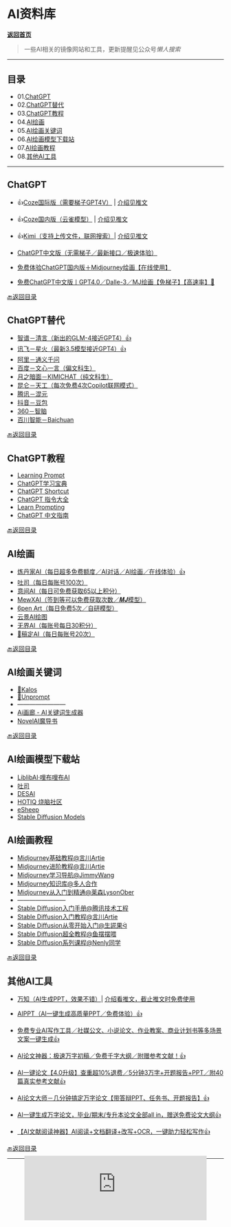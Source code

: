 # AI资料库

[**返回首页**](/README.md)

> 一些AI相关的镜像网站和工具，更新提醒见公众号*懒人搜索*

------

## 目录

- 01.[ChatGPT](#ChatGPT)
- 02.[ChatGPT替代](#ChatGPT替代)
- 03.[ChatGPT教程](#ChatGPT教程)
- 04.[AI绘画](#AI绘画)
- 05.[AI绘画关键词](#AI绘画关键词)
- 06.[AI绘画模型下载站](#AI绘画模型下载站)
-  07.[AI绘画教程](#AI绘画教程)
- 08.[其他AI工具](#其他AI工具)

***

## ChatGPT

- 👍[Coze国际版（需要梯子GPT4V）](https://www.coze.com/) | [介绍见推文](https://mp.weixin.qq.com/s?__biz=MzkwNjE5NDYzOQ==&mid=2247486904&idx=1&sn=c2f0816ccc448c41b5a54a28facd53a0&chksm=c0ed7618f79aff0e7e56d1bb2fa4664158910f12af34dcbaee49d14d12399c1ed841317b9d22&token=2057641479&lang=zh_CN&scene=21#wechat_redirect)
- 👍[Coze国内版（云雀模型）](https://www.coze.cn/) | [介绍见推文](https://mp.weixin.qq.com/s?__biz=MzkwNjE5NDYzOQ==&mid=2247489291&idx=1&sn=80296819826169d0d0d7e1419abd82a8&chksm=c0ed6cabf79ae5bd3270c29e39d8932cd9396852ff56e9187c4f9e54f112b10a2f00ba67130f&token=219016501&lang=zh_CN#rd)
- 👍[Kimi（支持上传文件，联网搜索）]()| [介绍见推文](https://mp.weixin.qq.com/s?__biz=MzkwNjE5NDYzOQ==&mid=2247489550&idx=1&sn=3bd47498843645d958ed318b88b35363&chksm=c0ed63aef79aeab870e0c95aa980ca21b2b567f59bb725809f2a63a5db921e718f28c0045fab&token=219016501&lang=zh_CN#rd)

- [ChatGPT中文版（无需梯子／最新接口／极速体验）](https://wws.lanzoul.com/b0czfctyd)
- [免费体验ChatGPT国内版＋Midjourney绘画【在线使用】](https://chat.aiduihua.com/)
- [免费ChatGPT中文版丨GPT4.0／Dalle-3／MJ绘画【免梯子】【高速率】🚀](https://chat.uyanai.com/?user_sn=31129222)



[🔙返回目录](#目录)

##  ChatGPT替代

- [智谱－清言（新出的GLM-4接近GPT4）👍](https://www.chatglm.cn/)
- [讯飞－星火（最新3.5模型接近GPT4）👍](https://xinghuo.xfyun.cn/)
- [阿里－通义千问](https://qianwen.aliyun.com/)
- [百度－文心一言（偏文科生）](https://yiyan.baidu.com/)
- [月之暗面－KIMICHAT（纯文科生）](https://kimi.moonshot.cn/)
- [昆仑－天工（每次免费4次Copilot联网模式）](https://neice.tiangong.cn/)
- [腾讯－混元](https://hunyuan.tencent.com/)
- [抖音－豆包](https://www.doubao.com/chat/)
- [360－智脑](https://ai.360.com/)
- [百川智能－Baichuan](https://www.baichuan-ai.com/home)



[🔙返回目录](#目录)

## ChatGPT教程

- [Learning Prompt](https://learningprompt.wiki/)
- [ChatGPT学习宝典](https://gpt.candobear.com/prompt)
- [ChatGPT Shortcut](https://ai.newzone.top/)
- [ChatGPT 指令大全](https://www.explainthis.io/zh-hant/chatgpt)
- [Learn Prompting](https://learnprompting.org/zh-Hans/)
- [ChatGPT 中文指南](https://gitlab.com/awesomeai/awesome-chatgpt-zh)



[🔙返回目录](#目录)

## AI绘画

- [炼丹家AI（每日超多免费额度／AI对话／AI绘画／在线体验）👍](https://www.liandanjia.com/inviteCode/irrFlkns)
- [吐司（每日每账号100次）](https://tusiart.com/images/617693482049549036?post_id=617705074162097747&source_id=nz-xoFHglkWwrPQsYHz28hIj)
- [意间AI（每日可免费获取65以上积分）](https://wework.qpic.cn/wwpic/3472_Fj_BFbajS5urPgy_1682591701)
- [MewXAI（签到等可以免费获取次数／𝑴𝑱模型）](https://wework.qpic.cn/wwpic/209356_aEz4ksSmQmuIWK5_1682837868)
- [6pen Art（每日免费5次／自研模型）](https://6pen.art/)
- [云景AI绘图](https://yunjing.gallery/)
- [无界AI（每账号每日30积分）](https://www.wujieai.com/register?inviteCode=NKKQ9I)
- [🚧稿定AI（每日每账号20次）](https://www.gaoding.com/ai)



[🔙返回目录](#目录)

## AI绘画关键词

- [🐢Kalos](https://kalos.art/discovery)
- [🐢Unprompt](https://unprompt.ai/)
- ————————
- [Ai画廊 - AI关键词生成器](https://www.aigallery.top/)
- [NovelAI魔导书](https://thereisnospon.github.io/NovelAiTag/)



[🔙返回目录](#目录)

## AI绘画模型下载站

- [LiblibAI·哩布哩布AI](https://www.liblib.ai/)
- [吐司](https://tusiart.com/images/617693482049549036?post_id=617705074162097747&source_id=nz-xoFHglkWwrPQsYHz28hIj)
- [DESAI](https://www.i-desai.com/)
- [HOTIQ 烧脑社区](https://www.hotiq.cn/category/aimx)
- [eSheep](https://www.esheep.com/)
- [Stable Diffusion Models](https://cyberes.github.io/stable-diffusion-models/)





##  AI绘画教程

- [Midjourney基础教程@言川Artie](https://www.uisdc.com/midjourney-7)
- [Midjourney进阶教程@言川Artie](https://www.uisdc.com/midjourney-6)
- [Midjourney学习导航@JimmyWang](https://learningprompt.wiki/docs/midjourney-learning-path)
- [Midjourney知识库@多人合作](https://tob-design.yuque.com/kxcufk/mj)
- [Midjourney从入门到精通@莱森LysonOber](https://www.bilibili.com/video/BV1p24y1h7CQ/)
- ————————
- [Stable Diffusion入门手册@腾讯技术工程](https://mp.weixin.qq.com/s/8czNX-pXyOeFDFhs2fo7HA)
- [Stable Diffusion入门教程@言川Artie](https://www.uisdc.com/stable-diffusion-3)
- [Stable Diffusion从零开始入门@生誮果ᐛ](https://www.uisdc.com/stable-diffusion-4)
- [Stable Diffusion超全教程@鱼摆摆喂](https://www.bilibili.com/video/BV1Qc411L7v1/)
- [Stable Diffusion系列课程@Nenly同学](https://www.bilibili.com/video/BV1As4y127HW/)



[🔙返回目录](#目录)

## 其他AI工具

- [万知（AI生成PPT，效果不错）](https://www.wanzhi.com/)| [介绍看推文，截止推文时免费使用](https://mp.weixin.qq.com/s/Yc4UJ_5db_JYNAg5FaHlOg)

- [AIPPT（AI一键生成高质量PPT／免费体验）👍](https://www.aippt.cn/)

- [免费专业AI写作工具／社媒公文、小说论文、作业教案、商业计划书等多场景文案一键生成👍](https://ibiling.cn/)

- [AI论文神器：极速万字初稿／免费千字大纲／附赠参考文献！👍](https://ibiling.cn/paper)

- [AI一键论文【4.0升级】查重超10%退费／5分钟3万字+开题报告+PPT／附40篇真实参考文献👍](https://www.aipaperpass.com/)

- [AI论文大师－几分钟搞定万字论文【带答辩PPT、任务书、开题报告】👍](https://kf.aiduihua.com/app/ycPaper/)

- [AI一键生成万字论文，毕业/期末/专升本论文全部all in，赠送免费论文大纲👍](https://baipingai.com/paper/paper-sc)

- [【AI文献阅读神器】AI阅读+文档翻译+改写+OCR，一键助力轻松写作👍](https://baoyueai.com/)

  

[🔙返回目录](#目录)

------

<figure class="notion-asset-wrapper notion-asset-wrapper-embed notion-block-1c5fa359e4d443798dfa7bc86198900a"><div style="position:relative;display:flex;justify-content:center;align-self:center;width:100%;max-width:100%;flex-direction:column;height:106.99510955810547px"><iframe class="notion-asset-object-fit" src="https://cn.widgetstore.net/view/index.html?q=5b049cc8622189440f31d6307d40e568.6842667962d8a921098eec7c417f12b0" title="iframe embed" frameborder="0" allowfullscreen="" loading="lazy" scrolling="auto"></iframe></div></figure>
